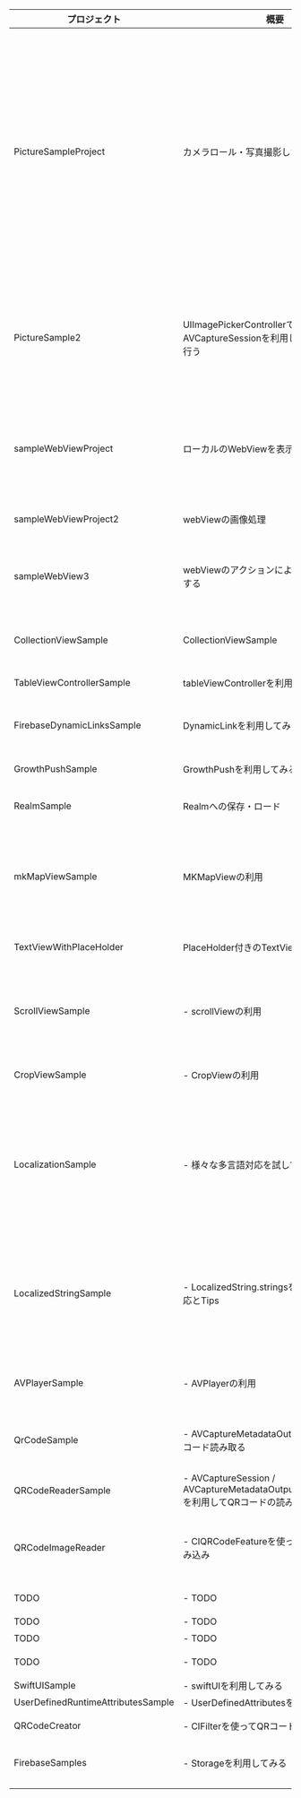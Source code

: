 |プロジェクト|概要|ポイント|
|---|---|---|
|PictureSampleProject|カメラロール・写真撮影した内容を表示する|- UIImagePickerControllerを使ってカメラからの写真の読み込み。<br> - UIImagePickerControllerを使ってカメラロールから写真の読み込み <br> - 写真をローカルのディレクトリ(documentDirectory)に保存する <br> - 写真をローカルディレクトリから読み込む<br> - 表示している写真を圧縮する <br> - UIImageの容量を取得する<br> - |
|PictureSample2|UIImagePickerControllerではなく、AVCaptureSessionを利用してカメラ撮影を行う| - AVCaptureSessionを利用してカメラ撮影<br> - 撮影した写真をPhotoLibraryに保存を行う<br> -  ISOとシャッタースピードの処理 <br> - ホワイトバランスの調整 |
|sampleWebViewProject|ローカルのWebViewを表示する| - ローカルのHTMLファイルを読み込んでWKWebViewに表示する<br> - SwiftからJS操作を行う。<br> - SwiftからWebViewにデータを受け渡す<br>|
|sampleWebViewProject2|webViewの画像処理| - 画像をUIImageをBASE64Encodeして、WebViewに受け渡す|
|sampleWebView3|webViewのアクションによってNativeを操作する| - WebView内で発火したアクションをキャッチする<br> - WebViewからNativeへデータを受け渡す|
|CollectionViewSample|CollectionViewSample| - CollectionViewの利用 <br> - CollectionViewを下にスワイプしてViewの更新・リセット|
|TableViewControllerSample|tableViewControllerを利用してみる| -  UITableViewControllerの利用|
|FirebaseDynamicLinksSample|DynamicLinkを利用してみる| - DynamicLinkのチュートリアル実装<br> - DynamicLinkのURLをアプリで読み込み|
|GrowthPushSample|GrowthPushを利用してみる| - GrowthPushのSDK導入|
|RealmSample|Realmへの保存・ロード| - realmへの保存<br> - realmからの読み込み<br> - idを自動生成|
|mkMapViewSample|MKMapViewの利用| - 地図の表示<br> - 現在地の表示<br> - 現在地を地図の中心にする<br> - 住所を入力して該当箇所を表示・ピンを指す<br> - ロングタップの検出|
|TextViewWithPlaceHolder|PlaceHolder付きのTextViewの利用| - PlaceHolderをインスペクタクルで設定出来るようにする。|
|ScrollViewSample| - scrollViewの利用<br>| - scrollViewをstoryBoard経由で利用する。<br> - キーボード立ち上げ時に入力欄がキーボードで隠れない用にする|
|CropViewSample| - CropViewの利用<br>| - 画像を選択してCropVIewで画像をトリミングする。|
| LocalizationSample| - 様々な多言語対応を試してみる |- localizedString.stringsを利用した多言語対応<br> - storyboardの切り出しにより多言語対応<br> - 再起動しないで言語を切り替える <br> - Labelの多言語対応. <br> - 端末の言語読み込み. <br> - 言語によって画像の置き換え|
| LocalizedStringSample| - LocalizedString.stringsを使った多言語対応とTips|- 起動中に言語切替:NSLocalizedStringのOverride <br> - viewの再読み込み <br> - 端末言語をデフォルトにする <br> - swiftgenを利用 <br> UserDefaultsにおいてEnumを保存する|
| AVPlayerSample | - AVPlayerの利用| - URLから動画の読み込みを実施 <br> - 動画をSeekして、最初から再生 |
| QrCodeSample| - AVCaptureMetadataOutputを利用してQRコード読み取る | - QRコードを読み込む<br> - 読み込んだQRコードがURLだった場合はsafariで開く |
| QRCodeReaderSample | - AVCaptureSession / AVCaptureMetadataOutputObjectsDelegate を利用してQRコードの読み込み| - QRコードを読み込む<br> - 読み込んだQRコードに枠をつける |
| QRCodeImageReader | - CIQRCodeFeatureを使ったQRコードの読み込み| - ライブラリからの画像を読み込む <br> - 読み込んだ画像の中にQRコードがあれば解析して表示|
| TODO | - TODO <br>| - Libraryから動画の読み込み |
| TODO | - TODO <br>| - 弧の描画 |
| TODO | - TODO <br>| - 文字列の圧縮 |
| TODO | - TODO <br>| - 文字列からQRコードの生成 |
|SwiftUISample| - swiftUIを利用してみる| - TODO | 
|UserDefinedRuntimeAttributesSample| - UserDefinedAttributesを利用してみる<br>| - 色をつけてみる<br> |
|QRCodeCreator| - CIFilterを使ってQRコードの生成を行う。 | - QRコードの生成を行う。 | 
|FirebaseSamples| - Storageを利用してみる| - Storageを利用してファイルの保存・参照を行う|
||||
